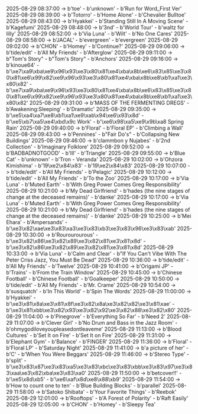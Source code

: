2025-08-29 08:37:00 -> b'toe' - b'unknown' - b'Run for Word_First Ver'
2025-08-29 08:39:00 -> b'Totorro' - b'Home Alone' - b'Chevalier Bulltoe'
2025-08-29 08:43:00 -> b'Hyakkei' - b'Standing Still In A Moving Scene' - b'Kagefumi'
2025-08-29 08:48:00 -> b'3nd' - b'World Tour' - b'waltz for lilly'
2025-08-29 08:52:00 -> b'Via Luna' - b'Wilt' - b'No One Cares'
2025-08-29 08:58:00 -> b'JACAL' - b'evergreen' - b'evergreen'
2025-08-29 09:02:00 -> b'CHON' - b'Homey' - b'Continue?'
2025-08-29 09:06:00 -> b'tide/edit' - b'All My Friends' - b'Afterglow'
2025-08-29 09:11:00 -> b"Tom's Story" - b"Tom's Story" - b'Anchors'
2025-08-29 09:16:00 -> b'kinoue64' - b'\xe7\xa9\xba\xe9\x96\x93\xe3\x80\x81\xe4\xba\x8b\xe6\x83\x85\xe3\x80\x81\xe6\x99\x82\xe9\x96\x93\xe3\x80\x81\xe4\xba\x8b\xe8\xb1\xa1\xe3\x80\x82' - b'\xe7\xa9\xba\xe9\x96\x93\xe3\x80\x81\xe4\xba\x8b\xe6\x83\x85\xe3\x80\x81\xe6\x99\x82\xe9\x96\x93\xe3\x80\x81\xe4\xba\x8b\xe8\xb1\xa1\xe3\x80\x82'
2025-08-29 09:31:00 -> b'MASS OF THE FERMENTING DREGS' - b'Awakening:Sleeping' - b'Dramatic'
2025-08-29 09:35:00 -> b'\xe5\xa4\xa7\xe8\xb1\xa1\xe9\xab\x94\xe6\x93\x8d' - b'\xe5\xb7\xa5\xe4\xbd\x9c Work' - b'\xe6\x98\xa5\xe9\x9b\xa8 Spring Rain'
2025-08-29 09:40:00 -> b'Floral' - b'Floral EP' - b'Climbing a Wall'
2025-08-29 09:43:00 -> b'Pennines' - b"Fair Do's" - b'Collapsing New Buildings'
2025-08-29 09:46:00 -> b'clammbon y Nujabes' - b'2nd Collection' - b'Imaginary Folklore'
2025-08-29 09:52:00 -> b'BADBADNOTGOOD' - b'III' - b'Triangle'
2025-08-29 09:55:00 -> b'Blue Cat' - b'unknown' - b'Tron - Veranda'
2025-08-29 10:02:00 -> b'Ohzora Kimishima' - b'19\xe2\x84\x83' - b'19\xe2\x84\x83'
2025-08-29 10:07:00 -> b'tide/edit' - b'All My Friends' - b'Pelagic'
2025-08-29 10:12:00 -> b'tide/edit' - b'All My Friends' - b'To the Zoo'
2025-08-29 10:17:00 -> b'Via Luna' - b'Muted Earth' - b'With Greg Power Comes Greg Responsibility'
2025-08-29 10:21:00 -> b'My Dead Girlfriend' - b'hades (the nine stages of change at the deceased remains)' - b'danke'
2025-08-29 10:17:00 -> b'Via Luna' - b'Muted Earth' - b'With Greg Power Comes Greg Responsibility'
2025-08-29 10:21:00 -> b'My Dead Girlfriend' - b'hades (the nine stages of change at the deceased remains)' - b'danke'
2025-08-29 10:25:00 -> b'Mei Ehara' - b'Ampersands' - b'\xe3\x82\xae\xe3\x83\xa3\xe3\x83\xb3\xe3\x83\x96\xe3\x83\xab'
2025-08-29 10:30:00 -> b'Rourourourous' - b'\xe3\x82\x86\xe3\x82\x89\xe3\x82\x81\xe3\x81\x8d' - b'\xe3\x82\x86\xe3\x82\x89\xe3\x82\x81\xe3\x81\x8d'
2025-08-29 10:33:00 -> b'Via Luna' - b'Calm and Clear' - b"If You Can't Vibe With The Peter Criss Jazz, You Must Be Dead"
2025-08-29 10:36:00 -> b'tide/edit' - b'All My Friends' - b'Twelve'
2025-08-29 10:41:00 -> b'Origami JP' - b'Trains' - b'From the Train Window'
2025-08-29 10:45:00 -> b'Chinese Football' - b'Chinese Football' - b'Goalkeeper'
2025-08-29 10:50:00 -> b'tide/edit' - b'All My Friends' - b'Mr. Crame'
2025-08-29 10:54:00 -> b'susquatch' - b'In This World' - b'Spin The Words'
2025-08-29 11:00:00 -> b'Hyakkei' - b'\xe3\x81\x8a\xe3\x81\x8f\xe3\x82\x8a\xe3\x82\x82\xe3\x81\xae' - b'\xe3\x81\xbb\xe3\x82\x93\xe3\x82\x92\xe3\x82\x88\xe3\x82\x80'
2025-08-29 11:04:00 -> b'Pinegrove' - b'Everything So Far' - b'Need 2'
2025-08-29 11:07:00 -> b'Clever Girl' - b'No Drum and Bass in the Jazz Room' - b'ohmygodiloveyoupleasedontleaveme'
2025-08-29 11:13:00 -> b'Blood Cultures' - b'Set It on Fire' - b'Set It on Fire'
2025-08-29 11:31:00 -> b'Elephant Gym' - b'Balance' - b'FINGER'
2025-08-29 11:36:00 -> b'Floral' - b'Floral LP' - b'Saturday Night'
2025-08-29 11:41:00 -> b'a picture of her' - b'C' - b'When You Were Beggars'
2025-08-29 11:46:00 -> b'Stereo Type' - b'split' - b'\xe3\x83\x87\xe3\x83\xa5\xe3\x83\xbc\xe3\x83\xbb\xe3\x83\x97\xe3\x83\xaa\xe3\x82\xba\xe3\x83\xa0'
2025-08-29 11:50:00 -> b'betcover!!' - b'\xe5\x8d\xb5' - b'\xe6\xaf\x8d\xe8\x88\xb9'
2025-08-29 11:54:00 -> b'How to count one to ten' - b'Blue Building Blocks' - b'parallel'
2025-08-29 11:58:00 -> b'Satoko Shibata' - b'Your Favorite Things' - b'Reebok'
2025-08-29 12:01:00 -> b'Rooftops' - b'A Forest of Polarity' - b'Raft Easily'
2025-08-29 12:05:00 -> b'CHON' - b'Homey' - b'Sleepy Tea'
